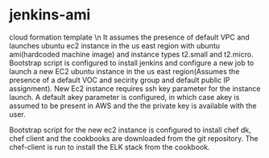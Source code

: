 # jenkins-ami
cloud formation template \n
It assumes the presence of default VPC and launches ubuntu ec2 instance in the us east region with ubuntu ami(hardcoded machine image) and instance types t2.small and t2.micro.
Bootstrap script is configured to install jenkins and configure a new job to launch a new EC2 ubuntu instance in the us east region(Assumes the presence of a default VOC and secirity group and default public IP assignment). New Ec2 instance requires ssh key parameter for the instance launch. A default akey parameter is configured, in which case akey is assumed to be present in AWS and the the private key is available with the user. 

Bootstrap script for the new ec2 instance is configured to install chef dk, chef client and the cookbooks are downloaded from the git repository. The chef-client is run to install the ELK stack from the cookbook.




